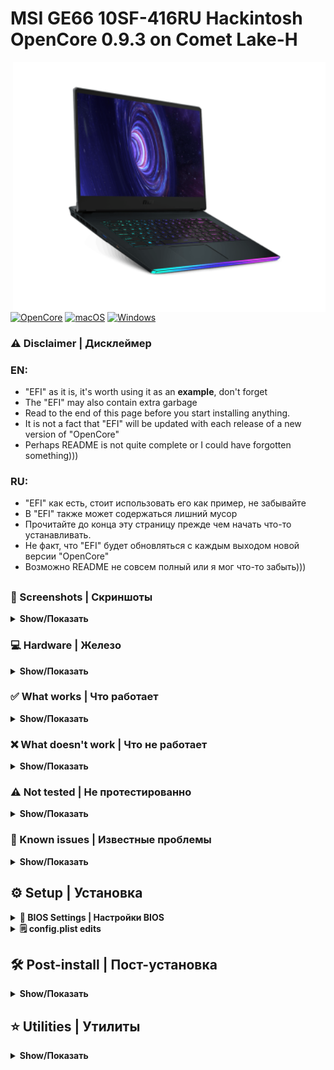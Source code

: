 # MSI GE66 10SF-416RU Hackintosh OpenCore 0.9.3 on Comet Lake-H

<img valign="right" align="right" src="./Images/MSI GE66 Raider 10SF.png" alt="MSI GE66 Raider" width="500">

[![OpenCore](https://img.shields.io/badge/OpenCore-0.9.3-green.svg)](https://github.com/acidanthera/OpenCorePkg/releases/tag/0.9.3)
[![macOS](https://img.shields.io/badge/macOS_Ventura-13.5-orange.svg)](https://support.apple.com/en-us/HT213843)
[![Windows](https://img.shields.io/badge/Windows_11-22H2-blue.svg)](https://learn.microsoft.com/en-US/windows/release-health/status-windows-11-22h2)

### ⚠️ Disclaimer | Дисклеймер

### EN:
- "EFI" as it is, it's worth using it as an **example**, don't forget
- The "EFI" may also contain extra garbage
- Read to the end of this page before you start installing anything.
- It is not a fact that "EFI" will be updated with each release of a new version of "OpenCore"
- Perhaps README is not quite complete or I could have forgotten something)))

### RU:
- "EFI" как есть, стоит использовать его как пример, не забывайте
- В "EFI" также может содержаться лишний мусор
- Прочитайте до конца эту страницу прежде чем начать что-то устанавливать.
- Не факт, что "EFI" будет обновляться с каждым выходом новой версии "OpenCore"
- Возможно README не совсем полный или я мог что-то забыть)))
##

### 📸 Screenshots | Скриншоты
<details>
<summary><strong>Show/Показать</strong></summary>
<br>

<p align="center">
<img src="./Images/VenturaGE66.png" alt="macOS Ventura MSI GE66 Raider" width="700">
<img src="./Images/Geekbench 6.png" alt="macOS Ventura MSI GE66 Raider Geekbench 6" width="700">
<img src="./Images/HWMonitorSMC2.png" alt="macOS Ventura MSI GE66 Raider HWMonitorSMC2" width="700">
</p>

</details>

### 💻 Hardware | Железо
<details>
<summary><strong>Show/Показать</strong></summary>
<br>

| Component                      | Brand/info                                | Extra         |
|--------------------------------|:-----------------------------------------:|:-------------:|
| **Display**                    | `15.6" FHD (1920x1080), 240Hz, IPS-Level` | Used ACPI `SSDT-PNLF` and boot-args `-igfxblr` for fix backlight and `-igfxmpc` for 240Hz|
| **Chipset**                    | `Intel® HM470`                                         |  |
| **CPU**                        | `Intel® Core i7-10875H 2.30GHz up to 5.10GHz`          |  |
| **iGPU**                       | `Intel® UHD Graphics 630`                 | 2048Mb with used key `framebuffer-patch-enable=01000000` and `framebuffer-unifiedmem=00000080 ` |
| **dGPU**                       | `NVIDIA® GeForce RTX™ 2070 with 8GB GDDR6`             | Disabled with ACPI `SSDT-dGPU-Off.aml` |
| **RAM**                        | `Kingston Fury Impact DDR4 2x16Gb 3200mhz`             |  |
| **NVMe SSD #1**                | `NTFS` `WD PC SN730 512GB` (Windows is installed here) | Visible in macOS and available in read-only mode |
| **NVMe SSD #2**                | `NTFS` `WD BLACK SN750 1TB` (Used under Windows)       | Visible in macOS and available in read-only mode |
| **External SSD #3 [USB 3.0]**  | `APFS` `Kingston A400 256GB` (macOS is installed here) |  |
| **WIFI+Bluetooth card**        | `Killer® Wi-Fi 6 AX1650i 160MHz + Bluetooth v5.1` `Intel® AX201NGW`     | Used kexts v2.2.0 `AirportItlwm` `IntelBluetoothFirmware` `BlueToolFixup` |
| **Ethernet**                   | `Intel® Killer E3100 2.5Gbps` `Intel® I225`           | Used kext `AppleIntelI210Ethernet` and boot-args: `e1000=0` |
| **Audio**                      | `Dynaudio 2x2W Speakers` `Realtek ALC298` | Used key in Device Properties `layout-id = 11` |
| **Microphone+Audio jack+**     | `1x Mic-in/Headphone-out Combo Jack`      | Same as in "Audio" |
| **Webcamera**                  | `FHD type (30fps@1080p)`                  | Same as in "I/O Ports" |
| **Keyboard**                   | `Per-Key RGB Keyboard`                    | Used kexts `VooDooPS2Controllers` and same as in "I/O Ports" for Aurora/Per key RGB |
| **Trackpad**                   | `Synaptics`                               | Used ACPI `SSDT-GPI0` and Kexts `VooDooI2C` `VooDooI2CSynaptics` |
| **Battery**                    | `99.99 Wh`                                |  |
| **I/O Ports**                  | `1x Type-C (USB3.2 Gen2 / DP)` `1x Type-C USB3.2 Gen2x2` `2x Type-A USB3.2 Gen1` `1x Type-A USB3.2 Gen2` `1x SD (XC/HC) Card Reader` `1x HDMI™ 2.1 (4K @ 60Hz) HDMI™` `1x Mini-DisplayPort` `1x RJ45` | Used kexts `USBToolBox` and `UTBMap` |
| **BIOS** | `E1541IMS.*0F` | * - 10F or 30F |

</details>

### ✅️ What works | Что работает
<details>
<summary><strong>Show/Показать</strong></summary>
<br>

| English                                          | Russian                                       |
|--------------------------------------------------|-----------------------------------------------|
| Intel UHD 630 with acceleration and 2048Mb memory | Intel UHD 630 с ускорением и памятью 2048 МБ |
| Power management | Управление питанием |
| Sleep/Wake-up including from the lid | Сон/Пробуждение в том числе от крышки |
| Audio/Microphone/Audio jack | Звук/Микрофон/Аудио джек |
| Battery percentage | Процент заряда батареи |
| USB ports | USB порты |
| Adjusting the display brightness | Регулировка яркости дисплея |
| WIFI/Bluetooth | WIFI/Bluetooth |
| iServices* | iServices* |
| Dual Boot OS | Двойная загрузка ОС |
| Keyboard with backlight | Клавиатура с подсветкой |
| Trackpad | Трекпад |
| FN keys including brightness and sound adjustment | FN keys включая регулировку яркости и звука |
| Internal webcamera | Встроенная камера |
| Ethernet port RJ-45 | Интернет порт RJ-45 |
| Intel Turbo Boost | Intel Turbo Boost |
| Card reader | Картридер |

`*` - [GenSMBIOS](https://dortania.github.io/OpenCore-Post-Install/universal/iservices.html#using-gensmbios) </br>
English: You need to generate the data and insert it into the config, the guide on how to do this is indicated under the star </br>
Russian: Вам нужно сгенерировать данные и подставить их в конфиг, руководство как это сделать указано под звездочкой
</details>


### ❌️ What doesn't work | Что не работает
<details>
<summary><strong>Show/Показать</strong></summary>
<br>

| English                                                      | Russian                                                      |
|--------------------------------------------------------------|--------------------------------------------------------------|
| Nvidia RTX 2070 - Disabled because there are no drivers      | Nvidia RTX 2070 Отключена, т.к. нет драйверов           |
| Airdrop (can be fixed with a Broadcom card)                  | Airdrop (может быть исправлен с помощью карты Broadcom) |
| Sidecar Wireless - Use an iPad as a second display for a Mac | Sidecar Wireless - Использование iPad в качестве второго дисплея для компьютера Mac |
| Universal Control - Use a single keyboard and mouse between Mac and iPad | Универсальное управление - использование одной клавиатуры и мыши для работы на компьютере Mac и устройстве iPad |
| Unlock your Mac with your Apple Watch | Авторазблокировка компьютера Mac с помощью часов Apple Watch                   |
| Use Handoff to continue tasks on your other devices | Использование функции Handoff для продолжения выполнения задач на других устройствах |
| HDMI and Display port - because it is connected to discrete graphics from Nvidia | HDMI и Display Port - т.к. он подключен к дискретной графике от  Nvidia |
| DRM - because this requires a supported discrete graphics | DRM - т.к. для этого нужна поддерживаемая дискретная графика |
| Readings from fans | Показания с вентиляторов |

</details>

### ⚠️ Not tested | Не протестированно
<details>
<summary><strong>Show/Показать</strong></summary>
<br>

| English                 | Russian                |
|-------------------------|------------------------|
| Video output over USB-C | Видеовыход через USB-C |

</details>

### 🫠 Known issues | Известные проблемы
<details>
<summary><strong>Show/Показать</strong></summary>
<br>

| English                                         | Russian                                             |
|-------------------------------------------------|-----------------------------------------------------|
| WIFI may not connect after logging in           | WIFI Может не подключиться после входа в систему    |
| Bluetooth may not connect to devices right away | Bluetooth может не сразу подключаться к устройствам |
| A couple of times it happened that the settings of the trackpad and/or the control center were lost | Пару раз встречалось что сбивались настройки трекпада и/или пункта управления |
| After booting into Windows and then booting into mac OS, the speakers may stop working. To prevent this from happening, after Windows, go to the boot menu, select the disk with the installed mac OS, but do not boot into it, and click turn off from below and wait until the disk indicator goes out (about 10 seconds), then you can boot into macOS, the speakers will work | После загрузки в Windows и последующей загрузки в macOS могут перестать работать динамики. Чтобы такое не происходило, после Windows, зайдите в меню загрузки, выберите диск с установленной macOS, но не загружайтесь в неё, а нажмите снизу выключить и дождитесь пока погаснет индикатор использования диска (примерно 10 сек), затем можете загружаться в macOS, динамики будут работать |

</details>

## ⚙️ Setup | Установка

<details>
<summary><strong>🔧 BIOS Settings | Настройки BIOS</strong></summary>
</br>
English: Standard settings, with the exception of Secure Boot
</br>
</br>
Russian: Стандартные настройки, за исключением Secure Boot
</br> 
</br>

| **Hidden BIOS Settings / Скрытые настройки BIOS** | `Right Shift` + `Right Ctrl` + `Left Alt` + `F2` |
|---|---|

| ***Advanced*** | |
|:--|:-:|
| Power & Performance - CPU-Power Management Control - Configure CPU Lock Options - CFG lock | `Enabled` |
| Intel Virtualization Technology | `Enabled` |
| VT-d | `Enabled` |
| System Agent (SA) Configuration - Graphics Configuration - DVMT Pre-Allocated | `64M` |
| USB Configuration - USB Controller | `Enabled` |
| USB Configuration - XHCI Hand-off | `Enabled` |
| USB Configuration - Legacy USB Support | `Auto` |
| Intel(R) Speed Shift Technology | `Enabled` |

| ***Boot*** | |
|:--|---|
| Fast Boot | `Enabled` |

| ***Security*** | |
|:--|---|
| Secure Boot > Secure Boot Support | `Enabled` |

</details>

<details>
<summary><strong>🗒 config.plist edits</strong></summary>
  
### Generating SMBIOS + Fix iServices:

English: You need to generate the data (Type, Serial, Board Serial, SmUUID, ROM) and insert it into the config, a complete guide on how to do this is indicated under the star 
</br>
</br>
Russian: Вам нужно сгенерировать данные (Type, Serial, Board Serial, SmUUID, ROM) и подставить их в конфиг, полное руководство как это сделать указано под звездочкой
</br>

| | English - Quick Guide | Russian - Краткое руководство |
|---|---|---|
| 1. | [Download GenSMBIOS](https://github.com/corpnewt/GenSMBIOS) | [Скачать GenSMBIOS](https://github.com/corpnewt/GenSMBIOS) |
| 2. | Start GenSMBIOS and select option 1 to download and install MacSerial | Запустите GenSMBIOS и выберите опцию 1, чтобы загрузить и установить MacSerial |
| 3. | Select option 3 and enter `MacBookPro16,1 10` 10 serial numbers will be generated | Выберите опцию 3 и введите `MacBookPro16,1 10` будут сгенерированы 10 шт. серийников |
| 4. | Copy and check Serial: `XXXXXX...` on [Apple page](https://checkcoverage.apple.com/) | Cкопируйте и проверьте Serial: `XXXXX...` на [странице Apple](https://checkcoverage.apple.com/) |
| 5. | If you get a red message saying "Sorry, we can't verify coverage for this serial number." then it's all right! Otherwise, go back to GenSMBIOS and select the next serial number from the previously generated ones | Если вы получите красное сообщение со словами "Извините, мы не можем проверить покрытие для этого серийного номера". тогда все в порядке! В противном случае вернитесь в GenSMBIOS и выберите следующий серийный номер из ранее сгенерированных |
| 6. | Open the config.plist and go to Platforminfo > Generic | Откройте config.plist и перейдите в Platforminfo > Generic |
| 7. | Enter the data corresponding to the desired serial number, where `Type=SystemProductName`, `Serial=SystemSerialNumber`,  `Board Serial=MLB`, `SmUUID=SystemUUID`, `ROM=ROM` | Впишите  данные соответствующие нужному серийному номеру, где `Type=SystemProductName`, `Serial=SystemSerialNumber`,  `Board Serial=MLB`, `SmUUID=SystemUUID`, `ROM=ROM` |
| 8. | Save and reboot | Сохраните и перезагрузитесь |
| **!!!** | **Important: We need an invalid serial number!** | **ВАЖНО: Нам нужен недействительный серийный номер!** |

[GenSMBIOS Complete Guide | Полная Инструкция](https://dortania.github.io/OpenCore-Post-Install/universal/iservices.html#using-gensmbios) </br>

</details>


## 🛠 Post-install | Пост-установка
<details>
<summary><strong>Show/Показать</strong></summary>
<br>
  
| English | Russian |
|---|---|
| Go to utilities, download and install OpenCore Configurator, the first time you will need to open with Ctrl | Перейдите в утилиты, скачайте и установите OpenCore Configurator, первый раз потребуется открытие с Ctrl |
| In the control center, click on OpenCore Configurator and mount the EFI section of the installation flash drive and the EFI section of the disk on which macOS was installed | В пункте управления нажмите на OpenСore Configurator и смонтируйте раздел EFI установочной флешки и раздел EFI диска на который устанавливался macOS |
| Copy EFI folder from the USB flash drive to the disk with the installed macOS | Скопируйте папку EFI с флешки на диск с установленной macOS |
| Unplug installation USB flash drive and restart the laptop, while restarting, hold down the F11 key to access the boot menu | Отключите установочную USB флешку и перезагрузите ноутбук, во время перезагрузки удерживайте нажатой клавишу F11, чтобы получить доступ к меню загрузки |
| In boot menu, select the disk with macOS installed | В меню загрузки выберите диск с установленной macOS |

</details>

## ⭐️ Utilities | Утилиты
<details>
<summary><strong>Show/Показать</strong></summary>
<br>

[OpenCore Configurator](https://mackie100projects.altervista.org/download-opencore-configurator/)
</br>
[Hackintool](https://github.com/benbaker76/Hackintool/releases)
</br>
[HWMonitorSMC2](https://github.com/CloverHackyColor/HWMonitorSMC2/releases)
</br>
[PlistEdit Pro](https://www.fatcatsoftware.com/plisteditpro/)
</br>
[IORegistryExplorer](https://github.com/utopia-team/IORegistryExplorer/releases)
</br>
[MaciASL](https://github.com/acidanthera/MaciASL/releases)
</br>
[Intel Power Gadget](https://www.intel.com/content/dam/develop/external/us/en/documents/downloads/intel-power-gadget.dmg)
  
</details>
